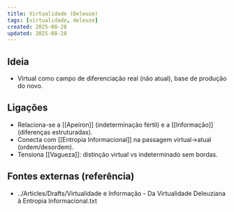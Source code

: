 ```yaml
---
title: Virtualidade (Deleuze)
tags: [virtualidade, deleuze]
created: 2025-08-28
updated: 2025-08-28
---
```


## Ideia
- Virtual como campo de diferenciação real (não atual), base de produção do novo.

## Ligações
- Relaciona-se a [[Apeiron]] (indeterminação fértil) e a [[Informação]] (diferenças estruturadas).
- Conecta com [[Entropia Informacional]] na passagem virtual→atual (ordem/desordem).
- Tensiona [[Vagueza]]: distinção virtual vs indeterminado sem bordas.

## Fontes externas (referência)
- ../Articles/Drafts/Virtualidade e Informação - Da Virtualidade Deleuziana à Entropia Informacional.txt

